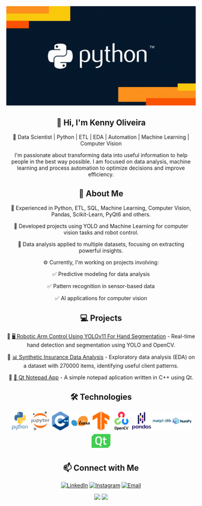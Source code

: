 <div id="banner" align="center">
  <img src="banner.gif">
</div>

<div id="main-info" align="center">

  ## 👋 Hi, I'm Kenny Oliveira
  
  🎯 Data Scientist | Python | ETL | EDA | Automation | Machine Learning | Computer Vision  
  
  I'm passionate about transforming data into useful information to help people in the best way possible. I am focused on data analysis, machine learning and process automation to optimize decisions and improve efficiency.

</div>

<div id="" align="center">
  
  ## 🚀 About Me
  
  🔹 Experienced in Python, ETL, SQL, Machine Learning, Computer Vision, Pandas, Scikit-Learn, PyQt6 and others.  
  
  🔹 Developed projects using YOLO and Machine Learning for computer vision tasks and robot control.
  
  🔹 Data analysis applied to multiple datasets, focusing on extracting powerful insights.  
  
  ⚙️ Currently, I'm working on projects involving:
  
  ✅ Predictive modeling for data analysis
  
  ✅ Pattern recognition in sensor-based data
  
  ✅ AI applications for computer vision 

</div>

<div id="projects" align="center">

  ## 💻 Projects  
  
  📌 [🖥️ Robotic Arm Control Using YOLOv11 For Hand Segmentation](https://github.com/your-username/yolo-hand-segmentation) - Real-time hand detection and segmentation using YOLO and OpenCV.

  📌 [📊 Synthetic Insurance Data Analysis](https://github.com/KennymarOliveira/synthetic_insurance_data_eda) - Exploratory data analysis (EDA) on a dataset with 270000 items, identifying useful client patterns.  
  
  📌 [📝 Qt Notepad App](https://github.com/KennymarOliveira/notepadd) - A simple notepad aplication written in C++ using Qt.
 
  <!--📌 [🌡️ Smart Temperature Control](https://github.com/your-username/smart-temperature-control) - Automated temperature control system based on DHT11 and PIR sensors.--> 
  
</div>

<div id="technologies" align="center">
  
  ## 🛠️ Technologies
  
  <div id="technologies-icons">
    <img src = "https://github.com/devicons/devicon/blob/master/icons/python/python-original-wordmark.svg" title = "Python" alt = "Python" width = "50" height = "50">
    <img src = "https://github.com/devicons/devicon/blob/master/icons/jupyter/jupyter-original-wordmark.svg" title = "Jupyter" alt = "Jupyter" width = "50" height = "50">
    <img src = "https://github.com/devicons/devicon/blob/master/icons/cplusplus/cplusplus-original.svg" title = "C++" alt = "C++" width = "50" height = "50">
    <img src = "https://github.com/devicons/devicon/blob/master/icons/scikitlearn/scikitlearn-original.svg" title = "Scikit Learn" alt = "Scikit Learn" width = "50" height = "50">
    <img src = "https://github.com/devicons/devicon/blob/master/icons/tensorflow/tensorflow-original.svg" title = "Tensorflow" alt = "Tensorflow" width = "50" height = "50">
    <img src = "https://github.com/devicons/devicon/blob/master/icons/opencv/opencv-original-wordmark.svg" title = "OpenCV" alt = "OpenCV" width = "50" height = "50">
    <img src = "https://github.com/devicons/devicon/blob/master/icons/pandas/pandas-original-wordmark.svg" title = "Pandas" alt = "Pandas" width = "50" height = "50">
    <img src = "https://github.com/devicons/devicon/blob/master/icons/matplotlib/matplotlib-original-wordmark.svg" title = "Matplotlib" alt = "Matplotlib" width = "50" height = "50">
    <img src = "https://github.com/devicons/devicon/blob/master/icons/numpy/numpy-original-wordmark.svg" title = "Numpy" alt = "Numpy" width = "50" height = "50">
    <img src = "https://github.com/devicons/devicon/blob/master/icons/qt/qt-original.svg" title = "PyQt6" alt = "PyQt6" width = "50" height = "50">
  </div>
  
</div>

<div id="badges" align="center">
  
  ## 📫 Connect with Me
  
  [![LinkedIn](https://img.shields.io/badge/LinkedIn-Profile-blue?logo=linkedin&logoColor=white)](https://www.linkedin.com/in/kennymar-oliveira-864499222/)
  [![Instagram](https://img.shields.io/badge/Instagram-Profile-E4405F?logo=instagram&logoColor=white)](https://www.instagram.com/kennymaroliveira/)
  [![Email](https://img.shields.io/badge/Email-Contact-D14836?logo=gmail&logoColor=white)](mailto:kennymar.oliveira70@gmail.com)

</div>

<div id="stats" align="center">
  <img height = "200em" src="https://github-readme-stats.vercel.app/api/top-langs/?username=kennymaroliveira&show_icons=true&theme=dracula&count_private=true"/>
  <img height = "200em" src="https://github-readme-stats.vercel.app/api?username=kennymaroliveira&show_icons=true&theme=dracula&count_private=true"/>
</div>


<!--## 🌐 Portfolio: [your-username.github.io](https://your-username.github.io/)-->

<!-- <div id="" align="center"></div> -->
